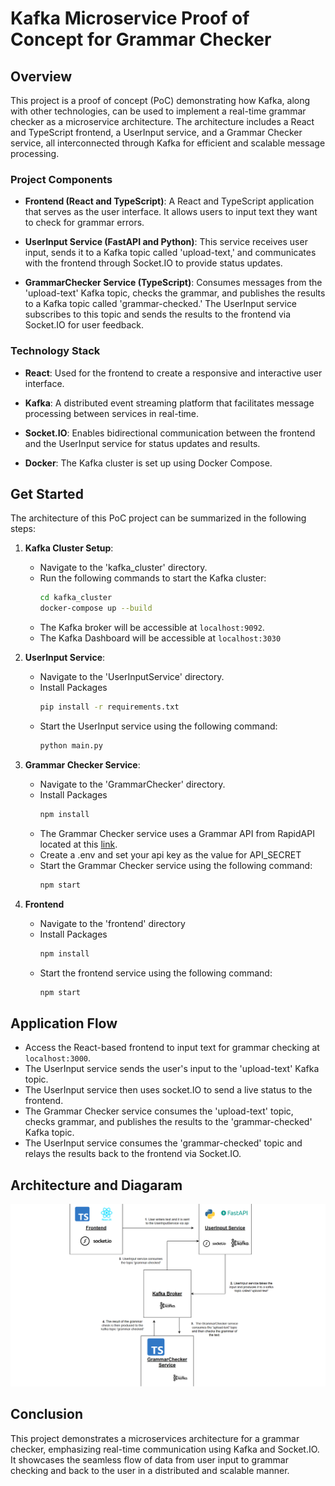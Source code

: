 # Kafka Microservice Proof of Concept for Grammar Checker

## Overview

This project is a proof of concept (PoC) demonstrating how Kafka, along with other technologies, can be used to implement a real-time grammar checker as a microservice architecture. The architecture includes a React and TypeScript frontend, a UserInput service, and a Grammar Checker service, all interconnected through Kafka for efficient and scalable message processing.

### Project Components

- **Frontend (React and TypeScript)**: A React and TypeScript application that serves as the user interface. It allows users to input text they want to check for grammar errors.

- **UserInput Service (FastAPI and Python)**: This service receives user input, sends it to a Kafka topic called 'upload-text,' and communicates with the frontend through Socket.IO to provide status updates.

- **GrammarChecker Service (TypeScript)**: Consumes messages from the 'upload-text' Kafka topic, checks the grammar, and publishes the results to a Kafka topic called 'grammar-checked.' The UserInput service subscribes to this topic and sends the results to the frontend via Socket.IO for user feedback.

### Technology Stack

- **React**: Used for the frontend to create a responsive and interactive user interface.

- **Kafka**: A distributed event streaming platform that facilitates message processing between services in real-time.

- **Socket.IO**: Enables bidirectional communication between the frontend and the UserInput service for status updates and results.

- **Docker**: The Kafka cluster is set up using Docker Compose.

## Get Started

The architecture of this PoC project can be summarized in the following steps:

1. **Kafka Cluster Setup**:
   - Navigate to the 'kafka_cluster' directory.
   - Run the following commands to start the Kafka cluster:
     ```bash
     cd kafka_cluster
     docker-compose up --build
     ```
   - The Kafka broker will be accessible at `localhost:9092`.
   - The Kafka Dashboard will be accessible at `localhost:3030`

2. **UserInput Service**:
   - Navigate to the 'UserInputService' directory.
   - Install Packages
     ``` bash
     pip install -r requirements.txt
     ```
   - Start the UserInput service using the following command:
     ```bash
     python main.py
     ```

3. **Grammar Checker Service**:
   - Navigate to the 'GrammarChecker' directory.
   - Install Packages
     ``` bash
     npm install
     ```
   - The Grammar Checker service uses a Grammar API from RapidAPI located at this [link](https://rapidapi.com/grammarbot/api/grammarbot).
   - Create a .env and set your api key as the value for API_SECRET
   - Start the Grammar Checker service using the following command:
     ```bash
     npm start
     ```

4. **Frontend**
   - Navigate to the 'frontend' directory
   - Install Packages
     ``` bash
     npm install
     ```
   - Start the frontend service using the following command:
     ``` bash
     npm start
     ```

## Application Flow
   - Access the React-based frontend to input text for grammar checking at `localhost:3000`.
   - The UserInput service sends the user's input to the 'upload-text' Kafka topic.
   - The UserInput service then uses socket.IO to send a live status to the frontend.
   - The Grammar Checker service consumes the 'upload-text' topic, checks grammar, and publishes the results to the 'grammar-checked' Kafka topic.
   - The UserInput service consumes the 'grammar-checked' topic and relays the results back to the frontend via Socket.IO.

## Architecture and Diagaram
![Alt text](grammar-checker-arch.png)

## Conclusion

This project demonstrates a microservices architecture for a grammar checker, emphasizing real-time communication using Kafka and Socket.IO. It showcases the seamless flow of data from user input to grammar checking and back to the user in a distributed and scalable manner.

